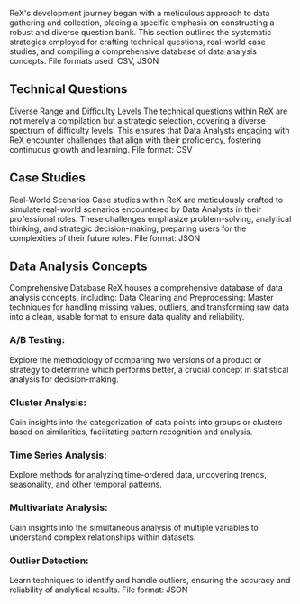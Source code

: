 ReX's development journey began with a meticulous approach to data gathering and collection, placing a specific emphasis on constructing a robust and diverse question bank. This section outlines the systematic strategies employed for crafting technical questions, real-world case studies, and compiling a comprehensive database of data analysis concepts.
File formats used: CSV, JSON

## Technical Questions
Diverse Range and Difficulty Levels
The technical questions within ReX are not merely a compilation but a strategic selection, covering a diverse spectrum of difficulty levels. This ensures that Data Analysts engaging with ReX encounter challenges that align with their proficiency, fostering continuous growth and learning.
File format: CSV

## Case Studies
Real-World Scenarios
Case studies within ReX are meticulously crafted to simulate real-world scenarios encountered by Data Analysts in their professional roles. These challenges emphasize problem-solving, analytical thinking, and strategic decision-making, preparing users for the complexities of their future roles.
File format: JSON

## Data Analysis Concepts
Comprehensive Database
ReX houses a comprehensive database of data analysis concepts, including:
Data Cleaning and Preprocessing:
Master techniques for handling missing values, outliers, and transforming raw data into a clean, usable format to ensure data quality and reliability.

### A/B Testing:
Explore the methodology of comparing two versions of a product or strategy to determine which performs better, a crucial concept in statistical analysis for decision-making.

### Cluster Analysis:
Gain insights into the categorization of data points into groups or clusters based on similarities, facilitating pattern recognition and analysis.

### Time Series Analysis:
Explore methods for analyzing time-ordered data, uncovering trends, seasonality, and other temporal patterns.

### Multivariate Analysis:
Gain insights into the simultaneous analysis of multiple variables to understand complex relationships within datasets.

### Outlier Detection:
Learn techniques to identify and handle outliers, ensuring the accuracy and reliability of analytical results.
File format: JSON

